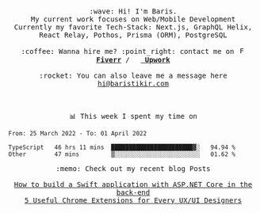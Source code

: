 <p align="center">
  <br><br>
  <samp>
    :wave: Hi! I'm Baris.
    <br>My current work focuses on Web/Mobile Development
    <br>Currently my favorite Tech-Stack: Next.js, GraphQL Helix, React Relay, Pothos, Prisma (ORM), PostgreSQL
    <br><br>:coffee: Wanna hire me? :point_right: contact me on <img src="https://image.winudf.com/v2/image1/Y29tLmZpdmVyci5maXZlcnJfaWNvbl8xNTk5NjcxNDk2XzA4Mg/icon.png?w=170&fakeurl=1" alt="Fiverr" width="14" height="14" ><a href="https://de.fiverr.com/brstkr">  <b>Fiverr</b></a> /  <img src="https://media-exp1.licdn.com/dms/image/C4D0BAQFgSlfqd_Pb1g/company-logo_200_200/0?e=2159024400&v=beta&t=HQRG0L_3UuW1kRHGWhdkx9OwPw0GUDb8ZpuSY_4tc0I" width="14" height="14"/><a href="https://www.upwork.com/freelancers/~01c21a94eb537686a4">          <b>Upwork</b></a>
   <br><br>:rocket: You can also leave me a message here <a href="https://baristikir.com/">hi@baristikir.com</a>   
  </samp>
 <br><br><br>
</p>
<p align=center><samp>📊  This week I spent my time on</samp></p>


<!--START_SECTION:waka-->

```text
From: 25 March 2022 - To: 01 April 2022

TypeScript   46 hrs 11 mins  ███████████████████████▓░   94.94 %
Other        47 mins         ▒░░░░░░░░░░░░░░░░░░░░░░░░   01.62 %
```

<!--END_SECTION:waka-->


<p align=center>
 <samp> 
  :memo: Check out my recent blog Posts
  <br>
  <br> <a href="https://medium.com/@brstkr3/how-to-connect-your-swift-application-to-an-asp-net-core-back-end-cc0ab9a4fba8">How to build a Swift application with ASP.NET Core in the back-end</a>
  <br>
  <a href="https://medium.com/@brstkr3/5-useful-chrome-extensions-for-every-ux-ui-designers-a00fd034ad3">5 Useful Chrome Extensions for Every UX/UI Designers</a>
 </samp>
</p>

